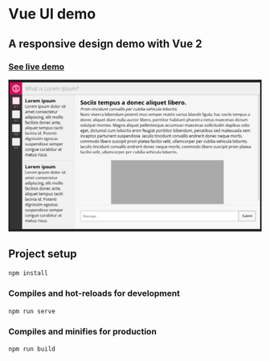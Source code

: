 # Vue UI demo
## A responsive design demo with Vue 2

### [See live demo](https://take-home-assignment.appspot.com/)
![preview img](https://github.com/david-gi/vue2-responsive-ui-demo/blob/master/preview.png)

## Project setup
```
npm install
```

### Compiles and hot-reloads for development
```
npm run serve
```

### Compiles and minifies for production
```
npm run build
```
